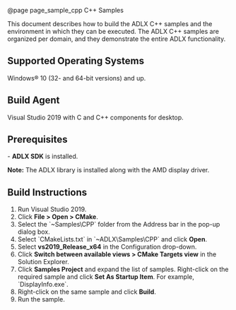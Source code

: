 @page page_sample_cpp C++ Samples
<!--
# Copyright (c) 2023 - 2024 Advanced Micro Devices, Inc. All rights reserved.
#
#-------------------------------------------------------------------------------------------------
-->
This document describes how to build the ADLX C++ samples and the environment in which they can be executed. The ADLX C++ samples are organized per domain, and they demonstrate the entire ADLX functionality.

<h2>Supported Operating Systems</h2>
Windows® 10 (32- and 64-bit versions) and up.

<h2>Build Agent</h2>
Visual Studio 2019 with C and C++ components for desktop.

<h2>Prerequisites</h2>
- <b>ADLX SDK</b> is installed.

<b>Note:</b> The ADLX library is installed along with the AMD display driver.

<h2>Build Instructions</h2>
<ol>
    <li> Run Visual Studio 2019.</li>
    <li> Click <b>File > Open > CMake</b>.</li>
    <li> Select the `~Samples\CPP` folder from the Address bar in the pop-up dialog box.</li>
    <li> Select `CMakeLists.txt` in `~ADLX\Samples\CPP` and click <b>Open</b>.</li>
    <li> Select <b>vs2019_Release_x64</b> in the Configuration drop-down.</li>
    <li> Click <b>Switch between available views > CMake Targets view</b> in the Solution Explorer.</li>
    <li> Click <b>Samples Project</b> and expand the list of samples. Right-click on the required sample and click <b>Set As Startup Item</b>. For example, `DisplayInfo.exe`.</li>
    <li> Right-click on the same sample and click <b>Build</b>.</li>
    <li> Run the sample.</li>
</ol>